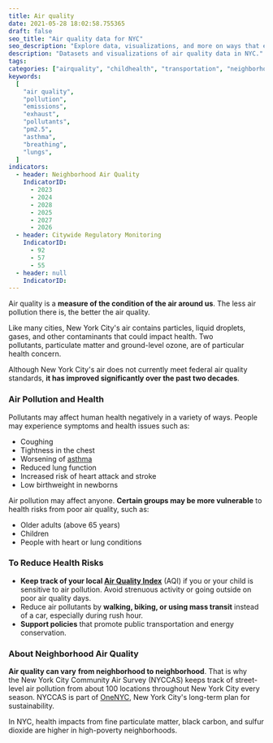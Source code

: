 ```yaml
---
title: Air quality
date: 2021-05-28 18:02:58.755365
draft: false
seo_title: "Air quality data for NYC"
seo_description: "Explore data, visualizations, and more on ways that environments shape health in New York City's neighborhoods."
description: "Datasets and visualizations of air quality data in NYC."
tags:
categories: ["airquality", "childhealth", "transportation", "neighborhoods"]
keywords:
  [
    "air quality",
    "pollution",
    "emissions",
    "exhaust",
    "pollutants",
    "pm2.5",
    "asthma",
    "breathing",
    "lungs",
  ]
indicators:
  - header: Neighborhood Air Quality
    IndicatorID:
      - 2023
      - 2024
      - 2028
      - 2025
      - 2027
      - 2026
  - header: Citywide Regulatory Monitoring
    IndicatorID:
      - 92
      - 57
      - 55
  - header: null
    IndicatorID:
---
```


Air quality is a **measure of the condition of the air around us**. The less air pollution there is, the better the air quality.

Like many cities, New York City's air contains particles, liquid droplets, gases, and other contaminants that could impact health. Two pollutants, particulate matter and ground-level ozone, are of particular health concern.

Although New York City's air does not currently meet federal air quality standards, **it has improved significantly over the past two decades**.

### Air Pollution and Health

Pollutants may affect human health negatively in a variety of ways. People may experience symptoms and health issues such as:

- Coughing
- Tightness in the chest
- Worsening of [asthma](http://www1.nyc.gov/site/doh/health/health-topics/asthma.page "asthma")
- Reduced lung function
- Increased risk of heart attack and stroke
- Low birthweight in newborns

Air pollution may affect anyone. **Certain groups may be more vulnerable** to health risks from poor air quality, such as:

- Older adults (above 65 years)
- Children
- People with heart or lung conditions

### To Reduce Health Risks

- **Keep track of your local [Air Quality Index](http://www.dec.ny.gov/cfmx/extapps/aqi/aqi_forecast.cfm)** (AQI) if you or your child is sensitive to air pollution. Avoid strenuous activity or going outside on poor air quality days.
- Reduce air pollutants by **walking, biking, or using mass transit** instead of a car, especially during rush hour.
- **Support policies** that promote public transportation and energy conservation.

### About Neighborhood Air Quality

**Air quality can vary** **from neighborhood to neighborhood**. That is why the New York City Community Air Survey (NYCCAS) keeps track of street-level air pollution from about 100 locations throughout New York City every season. NYCCAS is part of [OneNYC](http://www1.nyc.gov/html/onenyc/index.html "OneNYC"), New York City's long-term plan for sustainability.

In NYC, health impacts from fine particulate matter, black carbon, and sulfur dioxide are higher in high-poverty neighborhoods.
